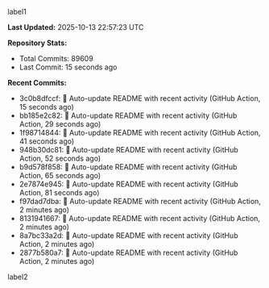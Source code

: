 
label1 
<!-- ACTIVITY_START -->
**Last Updated:** 2025-10-13 22:57:23 UTC

**Repository Stats:**
- Total Commits: 89609
- Last Commit: 15 seconds ago

**Recent Commits:**
- 3c0b8dfccf: 🤖 Auto-update README with recent activity (GitHub Action, 15 seconds ago)
- bb185e2c82: 🤖 Auto-update README with recent activity (GitHub Action, 29 seconds ago)
- 1f98714844: 🤖 Auto-update README with recent activity (GitHub Action, 41 seconds ago)
- 948b30dc81: 🤖 Auto-update README with recent activity (GitHub Action, 52 seconds ago)
- b9d578f858: 🤖 Auto-update README with recent activity (GitHub Action, 65 seconds ago)
- 2e7874e945: 🤖 Auto-update README with recent activity (GitHub Action, 81 seconds ago)
- f97dad7dba: 🤖 Auto-update README with recent activity (GitHub Action, 2 minutes ago)
- 8131941667: 🤖 Auto-update README with recent activity (GitHub Action, 2 minutes ago)
- 8a7bc33a2d: 🤖 Auto-update README with recent activity (GitHub Action, 2 minutes ago)
- 2877b580a7: 🤖 Auto-update README with recent activity (GitHub Action, 2 minutes ago)
<!-- ACTIVITY_END -->

label2
